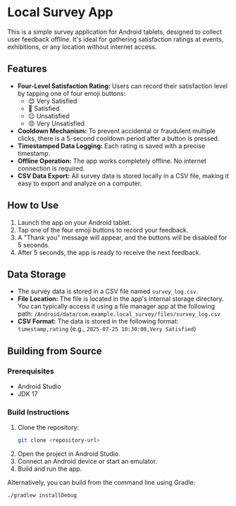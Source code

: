 # Local Survey App

This is a simple survey application for Android tablets, designed to collect user feedback offline. It's ideal for gathering satisfaction ratings at events, exhibitions, or any location without internet access.

## Features

- **Four-Level Satisfaction Rating:** Users can record their satisfaction level by tapping one of four emoji buttons:
    - 😊 Very Satisfied
    - 🙂 Satisfied
    - 😐 Unsatisfied
    - 😠 Very Unsatisfied
- **Cooldown Mechanism:** To prevent accidental or fraudulent multiple clicks, there is a 5-second cooldown period after a button is pressed.
- **Timestamped Data Logging:** Each rating is saved with a precise timestamp.
- **Offline Operation:** The app works completely offline. No internet connection is required.
- **CSV Data Export:** All survey data is stored locally in a CSV file, making it easy to export and analyze on a computer.

## How to Use

1.  Launch the app on your Android tablet.
2.  Tap one of the four emoji buttons to record your feedback.
3.  A "Thank you" message will appear, and the buttons will be disabled for 5 seconds.
4.  After 5 seconds, the app is ready to receive the next feedback.

## Data Storage

- The survey data is stored in a CSV file named `survey_log.csv`.
- **File Location:** The file is located in the app's internal storage directory. You can typically access it using a file manager app at the following path:
  `/Android/data/com.example.local_survey/files/survey_log.csv`
- **CSV Format:** The data is stored in the following format:
  `timestamp,rating`
  (e.g., `2025-07-25 10:30:00,Very Satisfied`)

## Building from Source

### Prerequisites

- Android Studio
- JDK 17

### Build Instructions

1.  Clone the repository:
    ```bash
    git clone <repository-url>
    ```
2.  Open the project in Android Studio.
3.  Connect an Android device or start an emulator.
4.  Build and run the app.

Alternatively, you can build from the command line using Gradle:

```bash
./gradlew installDebug
```
